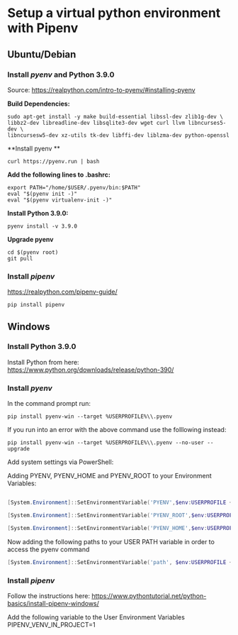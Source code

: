 # Setup a virtual python environment with Pipenv

## Ubuntu/Debian

### Install *pyenv* and Python 3.9.0


Source: https://realpython.com/intro-to-pyenv/#installing-pyenv

**Build Dependencies:**

```shell
sudo apt-get install -y make build-essential libssl-dev zlib1g-dev \
libbz2-dev libreadline-dev libsqlite3-dev wget curl llvm libncurses5-dev \
libncursesw5-dev xz-utils tk-dev libffi-dev liblzma-dev python-openssl
```
**Install pyenv **
```shell
curl https://pyenv.run | bash
```
**Add the following lines to .bashrc:**

```shell
export PATH="/home/$USER/.pyenv/bin:$PATH"
eval "$(pyenv init -)"
eval "$(pyenv virtualenv-init -)"
```

**Install Python 3.9.0:**

```shell
pyenv install -v 3.9.0
```
**Upgrade pyenv**

```shell
cd $(pyenv root)
git pull
```
### Install *pipenv*
https://realpython.com/pipenv-guide/

```shell
pip install pipenv
```

## Windows

### Install Python 3.9.0

Install Python from here:
https://www.python.org/downloads/release/python-390/

### Install *pyenv*
In the command prompt run:

```shell
pip install pyenv-win --target %USERPROFILE%\\.pyenv
```

If you run into an error with the above command use the folllowing instead:

```shell
pip install pyenv-win --target %USERPROFILE%\\.pyenv --no-user --upgrade
```

Add system settings via PowerShell:

Adding PYENV, PYENV_HOME and PYENV_ROOT to your Environment Variables:

```powershell

[System.Environment]::SetEnvironmentVariable('PYENV',$env:USERPROFILE + "\.pyenv\pyenv-win\","User")

[System.Environment]::SetEnvironmentVariable('PYENV_ROOT',$env:USERPROFILE + "\.pyenv\pyenv-win\","User")

[System.Environment]::SetEnvironmentVariable('PYENV_HOME',$env:USERPROFILE + "\.pyenv\pyenv-win\","User")
```

Now adding the following paths to your USER PATH variable in order to access the pyenv command


```powershell
[System.Environment]::SetEnvironmentVariable('path', $env:USERPROFILE + "\.pyenv\pyenv-win\bin;" + $env:USERPROFILE + "\.pyenv\pyenv-win\shims;" + [System.Environment]::GetEnvironmentVariable('path', "User"),"User")
```

### Install *pipenv*

Follow the instructions here:
https://www.pythontutorial.net/python-basics/install-pipenv-windows/

Add the following variable to the User Environment Variables
PIPENV_VENV_IN_PROJECT=1

